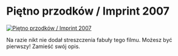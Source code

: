 Piętno przodków / Imprint 2007 
=============
[![Piętno przodków / Imprint 2007 ](http://vidos.pl/images/player.gif)](http://vidos.pl/pietno-przodkow-imprint-2007)

 Na razie nikt nie dodał streszczenia fabuły tego filmu. Możesz być pierwszy! Zamieść swój opis.
